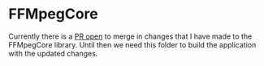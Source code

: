 # FFMpegCore

Currently there is a [PR open](https://github.com/rosenbjerg/FFMpegCore/pull/403) to merge in changes that I have made to the FFMpegCore library.
Until then we need this folder to build the application with the updated changes.